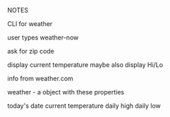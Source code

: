 NOTES

CLI for weather 

user types weather-now

ask for zip code

display current temperature 
maybe also display Hi/Lo

info from weather.com


weather - 
a object with these properties
 
today's date 
current temperature
daily high 
daily low 
